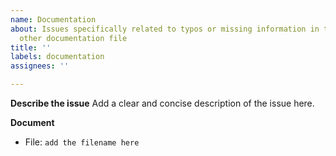 ```yaml
---
name: Documentation
about: Issues specifically related to typos or missing information in the Wiki or
  other documentation file
title: ''
labels: documentation
assignees: ''

---
```


**Describe the issue**
Add a clear and concise description of the issue here.

**Document**
- File: `add the filename here`

